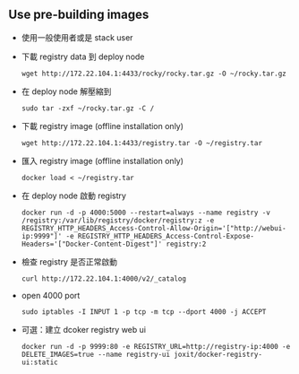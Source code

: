Use pre-building images
-----------------------

- 使用一般使用者或是 stack user

- 下載 registry data 到 deploy node

  ```
  wget http://172.22.104.1:4433/rocky/rocky.tar.gz -O ~/rocky.tar.gz
  ```

- 在 deploy node 解壓縮到

  ```
  sudo tar -zxf ~/rocky.tar.gz -C /
  ```

- 下載 registry image (offline installation only)

  ```
  wget http://172.22.104.1:4433/registry.tar -O ~/registry.tar
  ```

- 匯入 registry image (offline installation only)

  ```
  docker load < ~/registry.tar
  ```

- 在 deploy node 啟動 registry

  ```
  docker run -d -p 4000:5000 --restart=always --name registry -v /registry:/var/lib/registry/docker/registry:z -e REGISTRY_HTTP_HEADERS_Access-Control-Allow-Origin='["http://webui-ip:9999"]' -e REGISTRY_HTTP_HEADERS_Access-Control-Expose-Headers='["Docker-Content-Digest"]' registry:2

  ```

- 檢查 registry 是否正常啟動
  ```
  curl http://172.22.104.1:4000/v2/_catalog
  ```

- open 4000 port

  ```
  sudo iptables -I INPUT 1 -p tcp -m tcp --dport 4000 -j ACCEPT
  ```

- 可選：建立 dcoker registry web ui

    ```
    docker run -d -p 9999:80 -e REGISTRY_URL=http://registry-ip:4000 -e DELETE_IMAGES=true --name registry-ui joxit/docker-registry-ui:static
    ```
